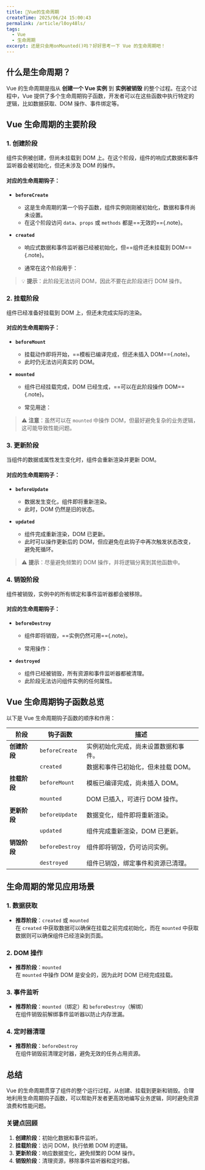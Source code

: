 ```yaml
---
title: 🔵Vue的生命周期
createTime: 2025/06/24 15:00:43
permalink: /article/l0oy48ls/
tags:
  - Vue
  - 生命周期
excerpt: 还是只会用onMounted()吗？好好思考一下 Vue 的生命周期吧！
---
```

## 什么是生命周期？

Vue 的生命周期是指从 **创建一个 Vue 实例** 到 **实例被销毁** 的整个过程。在这个过程中，Vue 提供了多个生命周期钩子函数，开发者可以在这些函数中执行特定的逻辑，比如数据获取、DOM 操作、事件绑定等。

## Vue 生命周期的主要阶段

### 1. **创建阶段**
组件实例被创建，但尚未挂载到 DOM 上。在这个阶段，组件的响应式数据和事件监听器会被初始化，但还未涉及 DOM 的操作。

#### 对应的生命周期钩子：
- **`beforeCreate`**  
  - 这是生命周期的第一个钩子函数，组件实例刚刚被初始化，数据和事件尚未设置。
  - 在这个阶段访问 `data`、`props` 或 `methods` 都是==无效的=={.note}。

- **`created`**  
  - 响应式数据和事件监听器已经被初始化，但==组件还未挂载到 DOM=={.note}。
  - 通常在这个阶段用于：
  
    <Badge text="初始化数据" type="tip"/>
  
    <Badge text="获取异步数据" type="warning"/>

    <Badge text="设置定时器" type="danger"/>

> 💡 **提示**：此阶段无法访问 DOM，因此不要在此阶段进行 DOM 操作。

### 2. **挂载阶段**
组件已经准备好挂载到 DOM 上，但还未完成实际的渲染。

#### 对应的生命周期钩子：
- **`beforeMount`**  
  - 挂载动作即将开始，==模板已编译完成，但还未插入 DOM=={.note}。
  - 此时仍无法访问真实的 DOM。

- **`mounted`**  
  - 组件已经挂载完成，DOM 已经生成，==可以在此阶段操作 DOM=={.note}。
  - 常见用途：
  
    <Badge text="执行依赖 DOM 的操作" type="tip"/>

    <Badge text="绑定第三方插件（如图表库）" type="warning"/>


> ⚠️ **注意**：虽然可以在 `mounted` 中操作 DOM，但最好避免复杂的业务逻辑，这可能导致性能问题。

### 3. **更新阶段**
当组件的数据或属性发生变化时，组件会重新渲染并更新 DOM。

#### 对应的生命周期钩子：
- **`beforeUpdate`**  
  - 数据发生变化，组件即将重新渲染。
  - 此时，DOM 仍然是旧的状态。

- **`updated`**  
  - 组件完成重新渲染，DOM 已更新。
  - 此时可以操作更新后的 DOM，但应避免在此钩子中再次触发状态改变，避免死循环。

> ⚠️ **提示**：尽量避免频繁的 DOM 操作，并将逻辑分离到其他函数中。

### 4. **销毁阶段**
组件被销毁，实例中的所有绑定和事件监听器都会被移除。

#### 对应的生命周期钩子：
- **`beforeDestroy`**  
  - 组件即将销毁，==实例仍然可用=={.note}。
  - 常用操作：

    <Badge text="清除定时器" type="danger"/>

    <Badge text="解绑事件监听器" type="warning"/>

- **`destroyed`**  
  - 组件已经被销毁，所有资源和事件监听器都被清理。
  - 此阶段无法访问组件实例的任何属性。

## Vue 生命周期钩子函数总览

以下是 Vue 生命周期钩子函数的顺序和作用：

| 阶段             | 钩子函数        | 描述                                              |
|------------------|----------------|--------------------------------------------------|
| **创建阶段**      | `beforeCreate` | 实例初始化完成，尚未设置数据和事件。              |
|                  | `created`      | 数据和事件已初始化，但未挂载 DOM。                |
| **挂载阶段**      | `beforeMount`  | 模板已编译完成，尚未插入 DOM。                    |
|                  | `mounted`      | DOM 已插入，可进行 DOM 操作。                     |
| **更新阶段**      | `beforeUpdate` | 数据变化，组件即将重新渲染。                      |
|                  | `updated`      | 组件完成重新渲染，DOM 已更新。                    |
| **销毁阶段**      | `beforeDestroy`| 组件即将销毁，仍可访问实例。                      |
|                  | `destroyed`    | 组件已销毁，绑定事件和资源已清理。                |


## 生命周期的常见应用场景

### 1. **数据获取**
- **推荐阶段**：`created` 或 `mounted`  
  在 `created` 中获取数据可以确保在挂载之前完成初始化，而在 `mounted` 中获取数据则可以确保组件已经渲染到页面。

### 2. **DOM 操作**
- **推荐阶段**：`mounted`  
  在 `mounted` 中操作 DOM 是安全的，因为此时 DOM 已经完成挂载。

### 3. **事件监听**
- **推荐阶段**：`mounted`（绑定）和 `beforeDestroy`（解绑）  
  在组件销毁前解绑事件监听器以防止内存泄漏。

### 4. **定时器清理**
- **推荐阶段**：`beforeDestroy`  
  在组件销毁前清理定时器，避免无效的任务占用资源。

## 总结

Vue 的生命周期贯穿了组件的整个运行过程，从创建、挂载到更新和销毁。合理地利用生命周期钩子函数，可以帮助开发者更高效地编写业务逻辑，同时避免资源浪费和性能问题。

### **关键点回顾**
1. **创建阶段**：初始化数据和事件监听。
2. **挂载阶段**：访问 DOM，执行依赖 DOM 的逻辑。
3. **更新阶段**：响应数据变化，避免频繁的 DOM 操作。
4. **销毁阶段**：清理资源，移除事件监听器和定时器。
